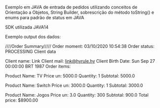 Exemplo em JAVA de entrada de pedidos utilizando conceitos de Orientação a Objetos, String Builder, sobrescrição do método toString() e enums para padrão de status em JAVA

SDK utilizada JAVA14

Exemplo output dos dados:

////Order Summary/////
Order moment: 03/10/2020 10:54:38
Order status: PROCESSING
Client data 

 Client name: Link
 Client mail: link@hyrule.hy
 Client Birth Date: Sun Sep 27 00:00:00 BRT 1987
Order items:


 Product Name: TV
 Price un: 5000.0
Quantity: 1
 Subtotal: 5000.0


 Product Name: Switch
 Price un: 3000.0
Quantity: 1
 Subtotal: 3000.0


 Product Name: Jogos
 Price un: 3.0
Quantity: 300
 Subtotal: 900.0
Total price: $8900.00
